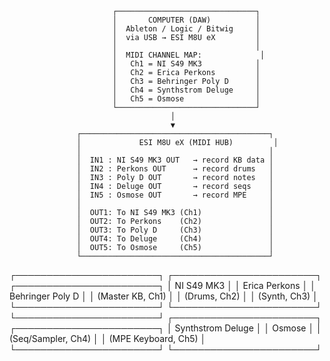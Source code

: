                            ┌───────────────────────────────┐
                           │       COMPUTER (DAW)          │
                           │  Ableton / Logic / Bitwig     │
                           │  via USB → ESI M8U eX         │
                           │                               │
                           │  MIDI CHANNEL MAP:             │
                           │   Ch1 = NI S49 MK3            │
                           │   Ch2 = Erica Perkons         │
                           │   Ch3 = Behringer Poly D      │
                           │   Ch4 = Synthstrom Deluge     │
                           │   Ch5 = Osmose                │
                           └───────────────────────────────┘
                                        │
                                        ▼
                   ┌──────────────────────────────────────────┐
                   │             ESI M8U eX (MIDI HUB)         │
                   │                                          │
                   │  IN1 : NI S49 MK3 OUT   → record KB data │
                   │  IN2 : Perkons OUT      → record drums   │
                   │  IN3 : Poly D OUT       → record notes   │
                   │  IN4 : Deluge OUT       → record seqs    │
                   │  IN5 : Osmose OUT       → record MPE     │
                   │                                          │
                   │  OUT1: To NI S49 MK3 (Ch1)               │
                   │  OUT2: To Perkons    (Ch2)               │
                   │  OUT3: To Poly D     (Ch3)               │
                   │  OUT4: To Deluge     (Ch4)               │
                   │  OUT5: To Osmose     (Ch5)               │
                   └──────────────────────────────────────────┘
   ┌───────────────────────┐   ┌───────────────────────┐   ┌───────────────────────┐
   │      NI S49 MK3       │   │    Erica Perkons      │   │   Behringer Poly D    │
   │ (Master KB, Ch1)      │   │ (Drums, Ch2)          │   │ (Synth, Ch3)          │
   └───────────────────────┘   └───────────────────────┘   └───────────────────────┘
   ┌───────────────────────┐   ┌───────────────────────┐
   │  Synthstrom Deluge    │   │        Osmose         │
   │ (Seq/Sampler, Ch4)    │   │ (MPE Keyboard, Ch5)   │
   └───────────────────────┘   └───────────────────────┘
